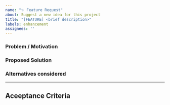```yaml
---
name: "✨ Feature Request"
about: Suggest a new idea for this project
title: "[FEATURE] <brief description>"
labels: enhancement
assignees: ''
---
```


### Problem / Motivation
<!-- What problem does this feature solve? Why is it needed? -->

### Proposed Solution
<!-- Describe the feature you’d like to see -->

### Alternatives considered
<!-- If applicable, describe any alternative solutions or features you have considered -->

---

## Aceeptance Criteria
<!-- Any specific requirements to be fullfilled to fix the issue , leave empty if not needed >

